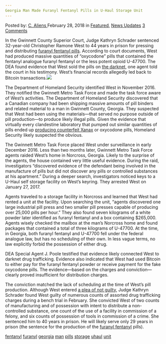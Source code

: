 ```yaml
---
Georgia Man Made Furanyl Fentanyl Pills in U-Haul Storage Unit
---
```

<article class="post-listing post-24895 post type-post status-publish format-standard has-post-thumbnail hentry 
 tag-fentanyl tag-furanyl tag-georgia tag-man tag-pills tag-storage tag-uhaul tag-unit">
<div class="post-inner">
<span>Posted by: <a href="https://www.deepdotweb.com/author/caliens/" title="">C. Aliens </a></span>
<span>February 28, 2018</span>
<span>in <a href="https://www.deepdotweb.com/category/deepdot-news/" rel="category tag">Featured</a>, <a href="https://www.deepdotweb.com/category/news-updates/" rel="category tag">News Updates</a></span>
<span><a href="https://www.deepdotweb.com/2018/02/28/georgia-man-made-furanyl-fentanyl-pills-u-haul-storage-unit/#comments">3 Comments</a></span>


<p>In the Gwinnett County Superior Court, Judge Kathryn Schrader sentenced 32-year-old Christopher Ramone West to 44 years in prison for pressing and distributing <a href="https://www.deepdotweb.com/tag/fentanyl/">furanyl fentanyl pills</a>. According to court documents, West had produced massive quantities of “oxycodone” pills that contained the fentanyl analogue furanyl fentanyl or the less potent opioid U-47700. The DEA found evidence that West sold the pills on <a href="https://www.deepdotweb.com/tag/darknet/">the darknet</a>, one agent told the court in his testimony. West&#8217;s financial records allegedly led back to Bitcoin transactions.<img class="wp-image-24907 aligncenter" src="/imgs/2018/02/word-image-38.jpeg" srcset="/imgs/2018/02/word-image-38.jpeg 660w, /imgs/2018/02/word-image-38-300x150.jpeg 300w" sizes="(max-width: 660px) 100vw, 660px" /></p>
<p>The Department of Homeland Security identified West in November 2016. They notified the Gwinnett Metro Task Force and made the task force aware of West&#8217;s activities. The Department of Homeland Security discovered that a Canadian company had been shipping massive amounts of pill binders and related material to a man in Gwinnett County, Georgia. They suspected that West had been using the materials—that served no purpose outside of pill production—to produce likely illegal pills. Given the evidence that virtually every clandestine laboratory that pumped out similar quantities of pills ended up <a href="https://www.deepdotweb.com/2017/12/02/drug-dealer-made-xanax-sold-dark-web/">producing counterfeit Xanax</a> or oxycodone pills, Homeland Security likely suspected the obvious.</p>
<p>The Gwinnett Metro Task Force placed West under surveillance in early December 2016. Less than two months later, Gwinnett Metro Task Force agents raided West&#8217;s home in Norcross, Georgia. Likely to the surprise of the agents, the house contained very little useful evidence. During the raid, investigators “discovered evidence of the defendant being involved in the manufacture of pills but did not discover any pills or controlled substances at his apartment.” During a deeper search, investigators noticed keys to a U-Haul self storage facility on West&#8217;s keyring. They arrested West on January 27, 2017.</p>
<p>Agents traveled to a storage facility in Norcross and learned that West had rented a unit at the facility. Upon searching the unit, “agents discovered one large industrial pill press and two smaller pill presses capable of producing over 25,000 pills per hour.” They also found seven kilograms of a white powder later identified as furanyl fentanyl and a box containing $265,000. Agents wisely checked the mailbox at the man&#8217;s Norcross home and found packages that contained a total of three kilograms of U-47700. At the time, in Georgia, both furanyl fentanyl and U-47700 fell under the federal analogue law, but has no scheduling of their own. In less vague terms, no law explicitly forbid the possession of either drug.</p>
<p>DEA Special Agent J. Poole testified that evidence likely connected West to darknet drug trafficking. Evidence also indicated that West had used Bitcoin to either pay for the furanyl fentanyl powder or receive payment for the fake oxycodone pills. The evidence—based on the charges and conviction—clearly proved insufficient for distribution charges.</p>
<p>The conviction matched the lack of scheduling at the time of West&#8217;s pill production. Although West entered <a href="https://www.gwinnettcourts.com/casesearch/casedetail.aspx?1wVzOe/YF/r5CpcAeqBCGA">a plea of not guilty</a>, Judge Kathryn Schrader found West guilty of numerous counts of assorted drug trafficking charges during a bench trial in February. She convicted West of two counts of manufacturing and of possession with intent to distribute a non-controlled substance, one count of the use of a facility in commission of a felony, and six counts of possession of tools in commission of a crime. She sentenced him to 40 years in prison. He will likely serve only 29 years in prison (the sentence for the production of the <a href="https://www.deepdotweb.com/tag/fentanyl/">furanyl fentanyl</a> pills).</p>
</div>
<a href="https://www.deepdotweb.com/tag/fentanyl/" rel="tag">fentanyl</a> <a href="https://www.deepdotweb.com/tag/furanyl/" rel="tag">furanyl</a> <a href="https://www.deepdotweb.com/tag/georgia/" rel="tag">georgia</a> <a href="https://www.deepdotweb.com/tag/man/" rel="tag">man</a> <a href="https://www.deepdotweb.com/tag/pills/" rel="tag">pills</a> <a href="https://www.deepdotweb.com/tag/storage/" rel="tag">storage</a> <a href="https://www.deepdotweb.com/tag/uhaul/" rel="tag">uhaul</a> <a href="https://www.deepdotweb.com/tag/unit/" rel="tag">unit</a></span> <span style="display:none" class="updated">2018-02-28<a href="https://www.deepdotweb.com/author/caliens/" title="Posts by C. Aliens" rel="author">C. Aliens</a></strong></div>
</div>
</article>

